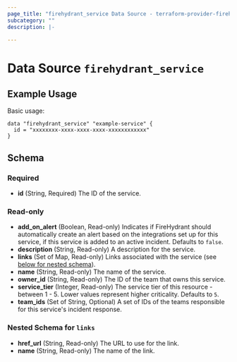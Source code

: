 ```yaml
---
page_title: "firehydrant_service Data Source - terraform-provider-firehydrant"
subcategory: ""
description: |-

---
```


# Data Source `firehydrant_service`

## Example Usage

Basic usage:
```hcl
data "firehydrant_service" "example-service" {
  id = "xxxxxxxx-xxxx-xxxx-xxxx-xxxxxxxxxxxx"
}
```

## Schema

### Required

- **id** (String, Required) The ID of the service.

### Read-only

- **add_on_alert** (Boolean, Read-only) Indicates if FireHydrant should automatically create
  an alert based on the integrations set up for this service, if this service is added to an
  active incident. Defaults to `false`.
- **description** (String, Read-only) A description for the service.
- **links** (Set of Map, Read-only) Links associated with the service (see [below for nested schema](#nestedatt--links)).
- **name** (String, Read-only) The name of the service.
- **owner_id** (String, Read-only) The ID of the team that owns this service.
- **service_tier** (Integer, Read-only) The service tier of this resource - between 1 - 5.
  Lower values represent higher criticality. Defaults to `5`.
- **team_ids** (Set of String, Optional) A set of IDs of the teams responsible for this service's incident response.
<a id="nestedatt--links"></a>
### Nested Schema for `links`

- **href_url** (String, Read-only) The URL to use for the link.
- **name** (String, Read-only) The name of the link.
